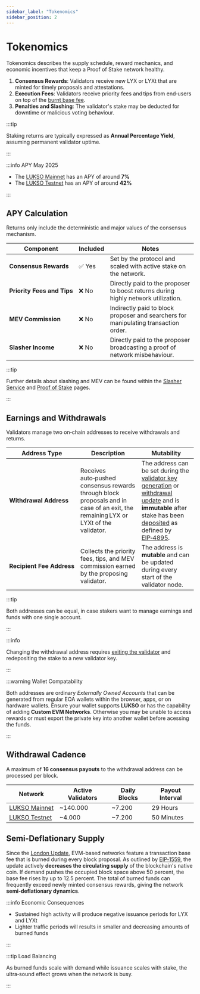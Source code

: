 ```yaml
---
sidebar_label: "Tokenomics"
sidebar_position: 2
---
```


# Tokenomics

Tokenomics describes the supply schedule, reward mechanics, and economic incentives that keep a Proof of Stake network healthy.

1. **Consensus Rewards**: Validators receive new LYX or LYXt that are minted for timely proposals and attestations.
2. **Execution Fees**: Validators receive priority fees and tips from end‑users on top of the [burnt base fee](/docs/theory/blockchain-knowledge/proof-of-stake.md#gas-and-fees).
3. **Penalties and Slashing**: The validator's stake may be deducted for downtime or malicious voting behaviour.

:::tip

Staking returns are typically expressed as **Annual Percentage Yield**, assuming permanent validator uptime.

:::

:::info APY May 2025

- The [LUKSO Mainnet](https://deposit.mainnet.lukso.network) has an APY of around **7%**
- The [LUKSO Testnet](https://deposit.testnet.lukso.network) has an APY of around **42%**

:::

## APY Calculation

Returns only include the deterministic and major values of the consensus mechanism.

| Component                                 | Included | Notes                                                                               |
| ----------------------------------------- | -------- | ----------------------------------------------------------------------------------- |
| <nobr> **Consensus Rewards** </nobr>      | ✅ Yes   | Set by the protocol and scaled with active stake on the network.                    |
| <nobr> **Priority Fees and Tips** </nobr> | ❌ No    | Directly paid to the proposer to boost returns during highly network utilization.   |
| <nobr> **MEV Commission** </nobr>         | ❌ No    | Indirectly paid to block proposer and searchers for manipulating transaction order. |
| <nobr> **Slasher Income** </nobr>         | ❌ No    | Directly paid to the proposer broadcasting a proof of network misbehaviour.         |

:::tip

Further details about slashing and MEV can be found within the [Slasher Service](/docs/theory/node-operation/slasher-service.md) and [Proof of Stake](/docs/theory/blockchain-knowledge/proof-of-stake.md) pages.

:::

## Earnings and Withdrawals

Validators manage two on‑chain addresses to receive withdrawals and returns.

| Address Type                             | Description                                                                                                                        | Mutability                                                                                                                                                                                                                                                                                                                                                              |
| ---------------------------------------- | ---------------------------------------------------------------------------------------------------------------------------------- | ----------------------------------------------------------------------------------------------------------------------------------------------------------------------------------------------------------------------------------------------------------------------------------------------------------------------------------------------------------------------- |
| <nobr> **Withdrawal Address** </nobr>    | Receives auto‑pushed consensus rewards through block proposals and in case of an exit, the remaining LYX or LYXt of the validator. | The address can be set during the [validator key generation](/docs/guides/validator-setup/cli-key-generation.md) or [withdrawal update](/docs/guides/withdrawals/adding-withdrawals.md) and is **immutable** after stake has been [deposited](/docs/guides/validator-setup/launchpad-walkthrough.md) as defined by [EIP‑4895](https://eips.ethereum.org/EIPS/eip-4895). |
| <nobr> **Recipient Fee Address** </nobr> | Collects the priority fees, tips, and MEV commission earned by the proposing validator.                                            | The address is **mutable** and can be updated during every start of the validator node.                                                                                                                                                                                                                                                                                 |

:::tip

Both addresses can be equal, in case stakers want to manage earnings and funds with one single account.

:::

:::info

Changing the withdrawal address requires [exiting the validator](/docs/guides/withdrawals/exit-validators.md) and redepositing the stake to a new validator key.

:::

:::warning Wallet Compatability

Both addresses are ordinary _Externally Owned Accounts_ that can be generated from regular EOA wallets within the browser, apps, or on hardware wallets. Ensure your wallet supports **LUKSO** or has the capability of adding **Custom EVM Networks**. Otherwise you may be unable to access rewards or must export the private key into another wallet before acessing the funds.

:::

## Withdrawal Cadence

A maximum of **16 consensus payouts** to the withdrawal address can be processed per block.

| Network                                                            | Active Validators | Daily Blocks | Payout Interval |
| ------------------------------------------------------------------ | ----------------- | ------------ | --------------- |
| [LUKSO Mainnet](https://explorer.consensus.mainnet.lukso.network/) | ~140.000          | ~7.200       |  29 Hours       |
| [LUKSO Testnet](https://explorer.consensus.testnet.lukso.network/) | ~4.000            | ~7.200       |  50 Minutes     |

## Semi‑Deflationary Supply

Since the [London Update](https://ethereum.org/en/history/#london), EVM-based networks feature a transaction base fee that is burned during every block proposal. As outlined by [EIP‑1559](https://eips.ethereum.org/EIPS/eip-1559), the update actively **decreases the circulating supply** of the blockchain's native coin. If demand pushes the occupied block space above 50 percent, the base fee rises by up to 12.5 percent. The total of burned funds can frequently exceed newly minted consensus rewards, giving the network **semi‑deflationary dynamics**.

:::info Economic Consequences

- Sustained high activity will produce negative issuance periods for LYX and LYXt
- Lighter traffic periods will results in smaller and decreasing amounts of burned funds

:::

:::tip Load Balancing

As burned funds scale with demand while issuance scales with stake, the ultra‑sound effect grows when the network is busy.

:::
